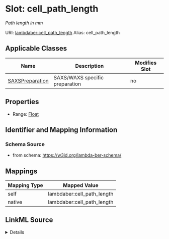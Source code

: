 

# Slot: cell_path_length 


_Path length in mm_





URI: [lambdaber:cell_path_length](https://w3id.org/lambda-ber-schema/cell_path_length)
Alias: cell_path_length

<!-- no inheritance hierarchy -->





## Applicable Classes

| Name | Description | Modifies Slot |
| --- | --- | --- |
| [SAXSPreparation](SAXSPreparation.md) | SAXS/WAXS specific preparation |  no  |






## Properties

* Range: [Float](Float.md)




## Identifier and Mapping Information






### Schema Source


* from schema: https://w3id.org/lambda-ber-schema/




## Mappings

| Mapping Type | Mapped Value |
| ---  | ---  |
| self | lambdaber:cell_path_length |
| native | lambdaber:cell_path_length |




## LinkML Source

<details>
```yaml
name: cell_path_length
description: Path length in mm
from_schema: https://w3id.org/lambda-ber-schema/
rank: 1000
alias: cell_path_length
owner: SAXSPreparation
domain_of:
- SAXSPreparation
range: float

```
</details>